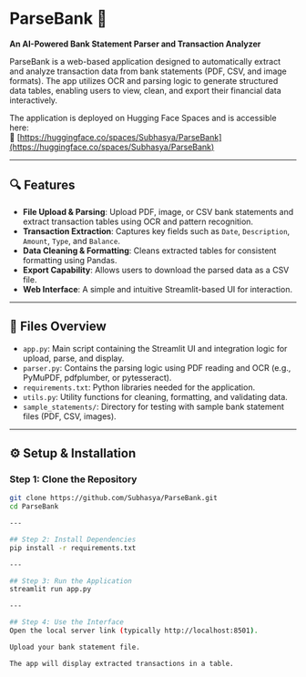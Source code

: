 # ParseBank 🏦  
**An AI-Powered Bank Statement Parser and Transaction Analyzer**

ParseBank is a web-based application designed to automatically extract and analyze transaction data from bank statements (PDF, CSV, and image formats). The app utilizes OCR and parsing logic to generate structured data tables, enabling users to view, clean, and export their financial data interactively.  

The application is deployed on Hugging Face Spaces and is accessible here:  
🔗 [https://huggingface.co/spaces/Subhasya/ParseBank](https://huggingface.co/spaces/Subhasya/ParseBank)

---

## 🔍 Features

- **File Upload & Parsing**: Upload PDF, image, or CSV bank statements and extract transaction tables using OCR and pattern recognition.
- **Transaction Extraction**: Captures key fields such as `Date`, `Description`, `Amount`, `Type`, and `Balance`.
- **Data Cleaning & Formatting**: Cleans extracted tables for consistent formatting using Pandas.
- **Export Capability**: Allows users to download the parsed data as a CSV file.
- **Web Interface**: A simple and intuitive Streamlit-based UI for interaction.

---

## 📂 Files Overview

- `app.py`: Main script containing the Streamlit UI and integration logic for upload, parse, and display.
- `parser.py`: Contains the parsing logic using PDF reading and OCR (e.g., PyMuPDF, pdfplumber, or pytesseract).
- `requirements.txt`: Python libraries needed for the application.
- `utils.py`: Utility functions for cleaning, formatting, and validating data.
- `sample_statements/`: Directory for testing with sample bank statement files (PDF, CSV, images).

---

## ⚙️ Setup & Installation

### Step 1: Clone the Repository
```bash
git clone https://github.com/Subhasya/ParseBank.git
cd ParseBank

---

## Step 2: Install Dependencies
pip install -r requirements.txt

---

## Step 3: Run the Application
streamlit run app.py

---

## Step 4: Use the Interface
Open the local server link (typically http://localhost:8501).

Upload your bank statement file.

The app will display extracted transactions in a table.


